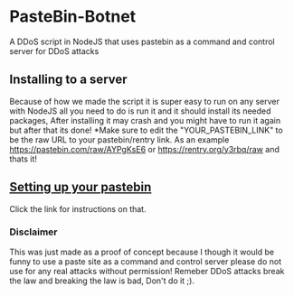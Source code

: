 # PasteBin-Botnet
A DDoS script in NodeJS that uses pastebin as a command and control server for DDoS attacks

## Installing to a server
Because of how we made the script it is super easy to run on any server with NodeJS all you need to do is run it and it should install its needed packages, After installing it may crash and you might have to run it again but after that its done! *Make sure to edit the "YOUR_PASTEBIN_LINK" to be the raw URL to your pastebin/rentry link. As an example https://pastebin.com/raw/AYPgKsE6 or https://rentry.org/y3rbq/raw and thats it!

## [Setting up your pastebin](https://github.com/OddDevelopment/PasteBin-Botnet/wiki/Setting-up-your-command-and-control-server-on-rentry)
Click the link for instructions on that.

### Disclaimer
This was just made as a proof of concept because I though it would be funny to use a paste site as a command and control server please do not use for any real attacks without permission! Remeber DDoS attacks break the law and breaking the law is bad, Don't do it ;).
